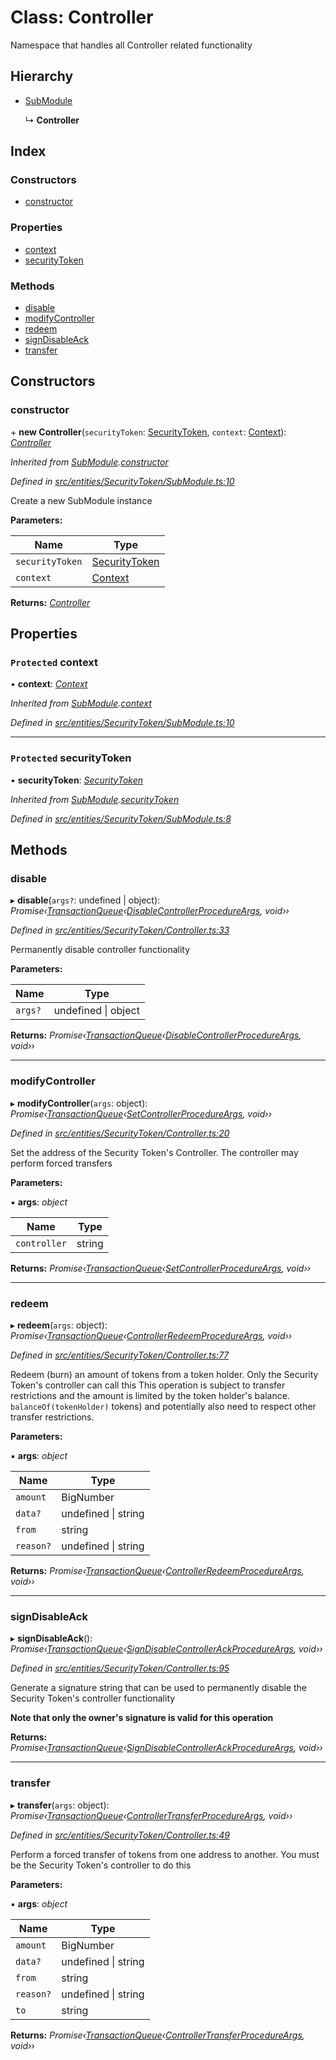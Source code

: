 # Class: Controller

Namespace that handles all Controller related functionality

## Hierarchy

* [SubModule](_entities_securitytoken_submodule_.submodule.md)

  ↳ **Controller**

## Index

### Constructors

* [constructor](_entities_securitytoken_controller_.controller.md#constructor)

### Properties

* [context](_entities_securitytoken_controller_.controller.md#protected-context)
* [securityToken](_entities_securitytoken_controller_.controller.md#protected-securitytoken)

### Methods

* [disable](_entities_securitytoken_controller_.controller.md#disable)
* [modifyController](_entities_securitytoken_controller_.controller.md#modifycontroller)
* [redeem](_entities_securitytoken_controller_.controller.md#redeem)
* [signDisableAck](_entities_securitytoken_controller_.controller.md#signdisableack)
* [transfer](_entities_securitytoken_controller_.controller.md#transfer)

## Constructors

###  constructor

\+ **new Controller**(`securityToken`: [SecurityToken](_entities_securitytoken_securitytoken_.securitytoken.md), `context`: [Context](_context_.context.md)): *[Controller](_entities_securitytoken_controller_.controller.md)*

*Inherited from [SubModule](_entities_securitytoken_submodule_.submodule.md).[constructor](_entities_securitytoken_submodule_.submodule.md#constructor)*

*Defined in [src/entities/SecurityToken/SubModule.ts:10](https://github.com/PolymathNetwork/polymath-sdk/blob/e8bbc1e/src/entities/SecurityToken/SubModule.ts#L10)*

Create a new SubModule instance

**Parameters:**

Name | Type |
------ | ------ |
`securityToken` | [SecurityToken](_entities_securitytoken_securitytoken_.securitytoken.md) |
`context` | [Context](_context_.context.md) |

**Returns:** *[Controller](_entities_securitytoken_controller_.controller.md)*

## Properties

### `Protected` context

• **context**: *[Context](_context_.context.md)*

*Inherited from [SubModule](_entities_securitytoken_submodule_.submodule.md).[context](_entities_securitytoken_submodule_.submodule.md#protected-context)*

*Defined in [src/entities/SecurityToken/SubModule.ts:10](https://github.com/PolymathNetwork/polymath-sdk/blob/e8bbc1e/src/entities/SecurityToken/SubModule.ts#L10)*

___

### `Protected` securityToken

• **securityToken**: *[SecurityToken](_entities_securitytoken_securitytoken_.securitytoken.md)*

*Inherited from [SubModule](_entities_securitytoken_submodule_.submodule.md).[securityToken](_entities_securitytoken_submodule_.submodule.md#protected-securitytoken)*

*Defined in [src/entities/SecurityToken/SubModule.ts:8](https://github.com/PolymathNetwork/polymath-sdk/blob/e8bbc1e/src/entities/SecurityToken/SubModule.ts#L8)*

## Methods

###  disable

▸ **disable**(`args?`: undefined | object): *Promise‹[TransactionQueue](_entities_transactionqueue_.transactionqueue.md)‹[DisableControllerProcedureArgs](../interfaces/_types_index_.disablecontrollerprocedureargs.md), void››*

*Defined in [src/entities/SecurityToken/Controller.ts:33](https://github.com/PolymathNetwork/polymath-sdk/blob/e8bbc1e/src/entities/SecurityToken/Controller.ts#L33)*

Permanently disable controller functionality

**Parameters:**

Name | Type |
------ | ------ |
`args?` | undefined &#124; object |

**Returns:** *Promise‹[TransactionQueue](_entities_transactionqueue_.transactionqueue.md)‹[DisableControllerProcedureArgs](../interfaces/_types_index_.disablecontrollerprocedureargs.md), void››*

___

###  modifyController

▸ **modifyController**(`args`: object): *Promise‹[TransactionQueue](_entities_transactionqueue_.transactionqueue.md)‹[SetControllerProcedureArgs](../interfaces/_types_index_.setcontrollerprocedureargs.md), void››*

*Defined in [src/entities/SecurityToken/Controller.ts:20](https://github.com/PolymathNetwork/polymath-sdk/blob/e8bbc1e/src/entities/SecurityToken/Controller.ts#L20)*

Set the address of the Security Token's Controller. The controller may perform forced transfers

**Parameters:**

▪ **args**: *object*

Name | Type |
------ | ------ |
`controller` | string |

**Returns:** *Promise‹[TransactionQueue](_entities_transactionqueue_.transactionqueue.md)‹[SetControllerProcedureArgs](../interfaces/_types_index_.setcontrollerprocedureargs.md), void››*

___

###  redeem

▸ **redeem**(`args`: object): *Promise‹[TransactionQueue](_entities_transactionqueue_.transactionqueue.md)‹[ControllerRedeemProcedureArgs](../interfaces/_types_index_.controllerredeemprocedureargs.md), void››*

*Defined in [src/entities/SecurityToken/Controller.ts:77](https://github.com/PolymathNetwork/polymath-sdk/blob/e8bbc1e/src/entities/SecurityToken/Controller.ts#L77)*

Redeem (burn) an amount of tokens from a token holder. Only the Security Token's controller can call this
This operation is subject to transfer restrictions and the amount is limited by the token holder's balance.
`balanceOf(tokenHolder)` tokens) and potentially also need to respect other transfer restrictions.

**Parameters:**

▪ **args**: *object*

Name | Type |
------ | ------ |
`amount` | BigNumber |
`data?` | undefined &#124; string |
`from` | string |
`reason?` | undefined &#124; string |

**Returns:** *Promise‹[TransactionQueue](_entities_transactionqueue_.transactionqueue.md)‹[ControllerRedeemProcedureArgs](../interfaces/_types_index_.controllerredeemprocedureargs.md), void››*

___

###  signDisableAck

▸ **signDisableAck**(): *Promise‹[TransactionQueue](_entities_transactionqueue_.transactionqueue.md)‹[SignDisableControllerAckProcedureArgs](../interfaces/_types_index_.signdisablecontrollerackprocedureargs.md), void››*

*Defined in [src/entities/SecurityToken/Controller.ts:95](https://github.com/PolymathNetwork/polymath-sdk/blob/e8bbc1e/src/entities/SecurityToken/Controller.ts#L95)*

Generate a signature string that can be used to permanently disable the Security Token's controller functionality

**Note that only the owner's signature is valid for this operation**

**Returns:** *Promise‹[TransactionQueue](_entities_transactionqueue_.transactionqueue.md)‹[SignDisableControllerAckProcedureArgs](../interfaces/_types_index_.signdisablecontrollerackprocedureargs.md), void››*

___

###  transfer

▸ **transfer**(`args`: object): *Promise‹[TransactionQueue](_entities_transactionqueue_.transactionqueue.md)‹[ControllerTransferProcedureArgs](../interfaces/_types_index_.controllertransferprocedureargs.md), void››*

*Defined in [src/entities/SecurityToken/Controller.ts:49](https://github.com/PolymathNetwork/polymath-sdk/blob/e8bbc1e/src/entities/SecurityToken/Controller.ts#L49)*

Perform a forced transfer of tokens from one address to another. You must be the
Security Token's controller to do this

**Parameters:**

▪ **args**: *object*

Name | Type |
------ | ------ |
`amount` | BigNumber |
`data?` | undefined &#124; string |
`from` | string |
`reason?` | undefined &#124; string |
`to` | string |

**Returns:** *Promise‹[TransactionQueue](_entities_transactionqueue_.transactionqueue.md)‹[ControllerTransferProcedureArgs](../interfaces/_types_index_.controllertransferprocedureargs.md), void››*
